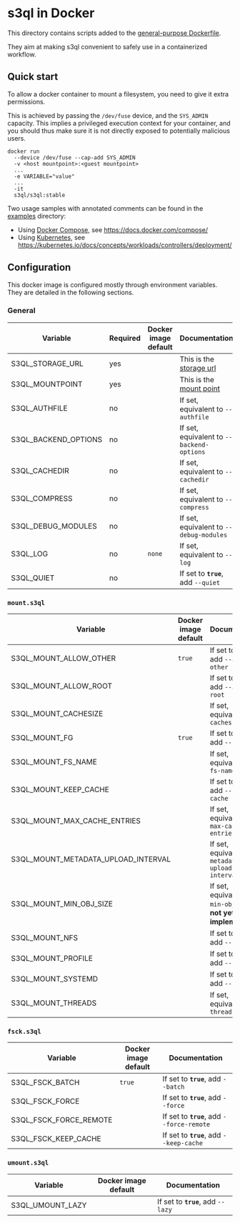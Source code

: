 # s3ql in Docker

This directory contains scripts added to the [general-purpose Dockerfile](../../Dockerfile).

They aim at making s3ql convenient to safely use in a containerized workflow.

## Quick start

To allow a docker container to mount a filesystem, you need to give it extra permissions.

This is achieved by passing the `/dev/fuse` device, and the `SYS_ADMIN` capacity. This implies a privileged execution context for your container, and you should
thus make sure it is not directly exposed to potentially malicious users.

    docker run
      --device /dev/fuse --cap-add SYS_ADMIN
      -v <host mountpoint>:<guest mountpoint>
      ...
      -e VARIABLE="value"
      ...
      -it
      s3ql/s3ql:stable

Two usage samples with annotated comments can be found in the [examples](examples) directory:

- Using [Docker Compose](examples/docker-compose.yml), see https://docs.docker.com/compose/
- Using [Kubernetes](examples/deployment.yml), see https://kubernetes.io/docs/concepts/workloads/controllers/deployment/

## Configuration

This docker image is configured mostly through environment variables. They are detailed in the following sections.

### General

| Variable             | Required | Docker image default | Documentation
|---	               |---       |---                   |---
| S3QL_STORAGE_URL     | yes      |                      | This is the [storage url](https://www.rath.org/s3ql-docs/backends.html)
| S3QL_MOUNTPOINT      | yes      |                      | This is the [mount point](https://www.rath.org/s3ql-docs/mount.html)
| S3QL_AUTHFILE        | no       |                      | If set, equivalent to `--authfile`
| S3QL_BACKEND_OPTIONS | no       |                      | If set, equivalent to `--backend-options`
| S3QL_CACHEDIR        | no       |                      | If set, equivalent to `--cachedir`
| S3QL_COMPRESS        | no       |                      | If set, equivalent to `--compress`
| S3QL_DEBUG_MODULES   | no       |                      | If set, equivalent to `--debug-modules`
| S3QL_LOG             | no       | `none`               | If set, equivalent to `--log`
| S3QL_QUIET           | no       |                      | If set to **`true`**, add `--quiet`

### `mount.s3ql`

| Variable                            | Docker image default | Documentation
|---                                  |---                   |---
| S3QL_MOUNT_ALLOW_OTHER              | `true`               | If set to **`true`**, add `--allow-other`
| S3QL_MOUNT_ALLOW_ROOT               |                      | If set to **`true`**, add `--allow-root`
| S3QL_MOUNT_CACHESIZE                |                      | If set, equivalent to `--cachesize`
| S3QL_MOUNT_FG                       | `true`               | If set to **`true`**, add `--fg`
| S3QL_MOUNT_FS_NAME                  |                      | If set, equivalent to `--fs-name`
| S3QL_MOUNT_KEEP_CACHE               |                      | If set to **`true`**, add `--keep-cache`
| S3QL_MOUNT_MAX_CACHE_ENTRIES        |                      | If set, equivalent to `--max-cache-entries`
| S3QL_MOUNT_METADATA_UPLOAD_INTERVAL |                      | If set, equivalent to `--metadata-upload-interval`
| S3QL_MOUNT_MIN_OBJ_SIZE             |                      | If set, equivalent to `--min-obj-size` - **not yet implemented**
| S3QL_MOUNT_NFS                      |                      | If set to **`true`**, add `--nfs`
| S3QL_MOUNT_PROFILE                  |                      | If set to **`true`**, add `--profile`
| S3QL_MOUNT_SYSTEMD                  |                      | If set to **`true`**, add `--systemd`
| S3QL_MOUNT_THREADS                  |                      | If set, equivalent to `--threads`

### `fsck.s3ql`

| Variable               | Docker image default | Documentation
|---                     |---                   |---
| S3QL_FSCK_BATCH        | `true`               | If set to **`true`**, add `--batch`
| S3QL_FSCK_FORCE        |                      | If set to **`true`**, add `--force`
| S3QL_FSCK_FORCE_REMOTE |                      | If set to **`true`**, add `--force-remote`
| S3QL_FSCK_KEEP_CACHE   |                      | If set to **`true`**, add `--keep-cache`

### `umount.s3ql`

| Variable         | Docker image default | Documentation
|---               |---                   |---
| S3QL_UMOUNT_LAZY |                      | If set to **`true`**, add `--lazy`

